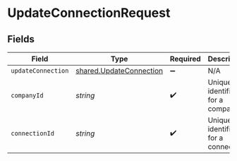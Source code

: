 # UpdateConnectionRequest


## Fields

| Field                                                              | Type                                                               | Required                                                           | Description                                                        | Example                                                            |
| ------------------------------------------------------------------ | ------------------------------------------------------------------ | ------------------------------------------------------------------ | ------------------------------------------------------------------ | ------------------------------------------------------------------ |
| `updateConnection`                                                 | [shared.UpdateConnection](../../models/shared/updateconnection.md) | :heavy_minus_sign:                                                 | N/A                                                                |                                                                    |
| `companyId`                                                        | *string*                                                           | :heavy_check_mark:                                                 | Unique identifier for a company.                                   | 8a210b68-6988-11ed-a1eb-0242ac120002                               |
| `connectionId`                                                     | *string*                                                           | :heavy_check_mark:                                                 | Unique identifier for a connection.                                | 2e9d2c44-f675-40ba-8049-353bfcb5e171                               |
